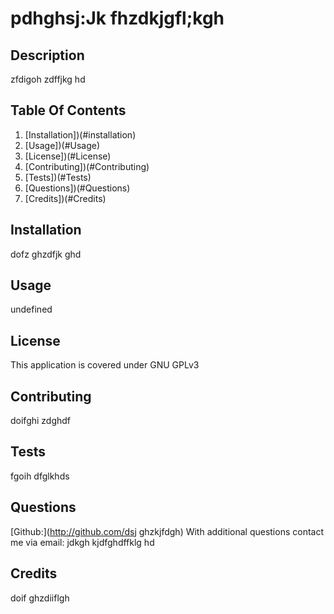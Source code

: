 # pdhghsj:Jk fhzdkjgfl;kgh
  ## Description
  zfdigoh zdffjkg hd
  
  ## Table Of Contents
  1. [Installation])(#installation)
  2. [Usage])(#Usage)
  3. [License])(#License)
  4. [Contributing])(#Contributing)
  5. [Tests])(#Tests)
  6. [Questions])(#Questions)
  7. [Credits])(#Credits)

  ## Installation
  <a name = "installation">dofz ghzdfjk ghd </a>

  ## Usage
  undefined
  
  ## License
  This application is covered under GNU GPLv3
  
  ## Contributing
  doifghi zdghdf

  ## Tests 
  fgoih dfglkhds

  ## Questions
  [Github:](http://github.com/dsj ghzkjfdgh)
  With additional questions contact me via email: jdkgh kjdfghdffklg hd

  ## Credits
  doif ghzdiiflgh
